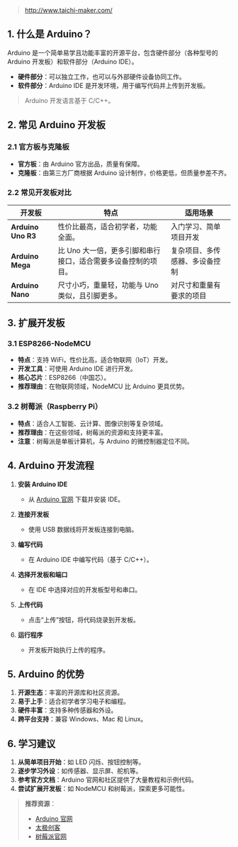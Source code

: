 > http://www.taichi-maker.com/

## 1. 什么是 Arduino？

Arduino 是一个简单易学且功能丰富的开源平台，包含硬件部分（各种型号的 Arduino 开发板）和软件部分（Arduino IDE）。  

- **硬件部分**：可以独立工作，也可以与外部硬件设备协同工作。  
- **软件部分**：Arduino IDE 是开发环境，用于编写代码并上传到开发板。  

> Arduino 开发语言基于 C/C++。

## 2. 常见 Arduino 开发板

### 2.1 官方板与克隆板

- **官方板**：由 Arduino 官方出品，质量有保障。  
- **克隆板**：由第三方厂商根据 Arduino 设计制作，价格更低，但质量参差不齐。

### 2.2 常见开发板对比

| 开发板       | 特点                                                                                     | 适用场景                          |
|--------------|------------------------------------------------------------------------------------------|-----------------------------------|
| **Arduino Uno R3** | 性价比最高，适合初学者，功能全面。                                                          | 入门学习、简单项目开发              |
| **Arduino Mega**   | 比 Uno 大一倍，更多引脚和串行接口，适合需要多设备控制的项目。                                     | 复杂项目、多传感器、多设备控制        |
| **Arduino Nano**   | 尺寸小巧，重量轻，功能与 Uno 类似，且引脚更多。                                               | 对尺寸和重量有要求的项目            |

## 3. 扩展开发板

### 3.1 ESP8266-NodeMCU

- **特点**：支持 WiFi，性价比高，适合物联网（IoT）开发。  
- **开发工具**：可使用 Arduino IDE 进行开发。  
- **核心芯片**：ESP8266（中国芯）。  
- **推荐理由**：在物联网领域，NodeMCU 比 Arduino 更具优势。

### 3.2 树莓派（Raspberry Pi）

- **特点**：适合人工智能、云计算、图像识别等复杂领域。  
- **推荐理由**：在这些领域，树莓派的资源和支持更丰富。  
- **注意**：树莓派是单板计算机，与 Arduino 的微控制器定位不同。

## 4. Arduino 开发流程

1. **安装 Arduino IDE**  
   - 从 [Arduino 官网](https://www.arduino.cc/) 下载并安装 IDE。

2. **连接开发板**  
   - 使用 USB 数据线将开发板连接到电脑。

3. **编写代码**  
   - 在 Arduino IDE 中编写代码（基于 C/C++）。

4. **选择开发板和端口**  
   - 在 IDE 中选择对应的开发板型号和串口。

5. **上传代码**  
   - 点击“上传”按钮，将代码烧录到开发板。

6. **运行程序**  
   - 开发板开始执行上传的程序。

## 5. Arduino 的优势

1. **开源生态**：丰富的开源库和社区资源。  
2. **易于上手**：适合初学者学习电子和编程。  
3. **硬件丰富**：支持多种传感器和外设。  
4. **跨平台支持**：兼容 Windows、Mac 和 Linux。

## 6. 学习建议

1. **从简单项目开始**：如 LED 闪烁、按钮控制等。  
2. **逐步学习外设**：如传感器、显示屏、舵机等。  
3. **参考官方文档**：Arduino 官网和社区提供了大量教程和示例代码。  
4. **尝试扩展开发板**：如 NodeMCU 和树莓派，探索更多可能性。

> **推荐资源**：  
>
> - [Arduino 官网](https://www.arduino.cc/)  
> - [太极创客](http://www.taichi-maker.com/)  
> - [树莓派官网](https://www.raspberrypi.org/)
